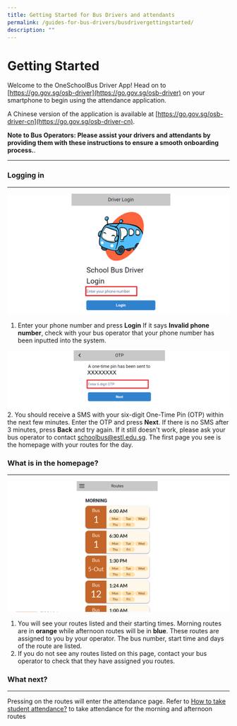 ```yaml
---
title: Getting Started for Bus Drivers and attendants
permalink: /guides-for-bus-drivers/busdrivergettingstarted/
description: ""
---
```

Getting Started
===============

Welcome to the OneSchoolBus Driver App! Head on to [https://go.gov.sg/osb-driver](https://go.gov.sg/osb-driver) on your smartphone to begin using the attendance application.

A Chinese version of the application is available at [https://go.gov.sg/osb-driver-cn](https://go.gov.sg/osb-driver-cn).

**Note to Bus Operators: Please assist your drivers and attendants by providing them with these instructions to ensure a smooth onboarding process.**.

* * *

### Logging in
----------
![](/images/Driver/Getting%20Started/screenshot%202023-10-03%20112047.png)
1.   Enter your phone number and press **Login** If it says **Invalid phone number**, check with your bus operator that your phone number has been inputted into the system.

![](/images/Driver/Getting%20Started/driver%20otp%20page%20v2.png)
2.  You should receive a SMS with your six-digit One-Time Pin (OTP) within the next few minutes. Enter the OTP and press **Next**. If there is no SMS after 3 minutes, press **Back** and try again. If it still doesn't work, please ask your bus operator to contact schoolbus@estl.edu.sg. The first page you see is the homepage with your routes for the day.

### What is in the homepage?
------------------------
![](/images/Driver/Getting%20Started/driver%20landing%20page%20v2.png)
1.  You will see your routes listed and their starting times. Morning routes are in **orange** while afternoon routes will be in **blue**. These routes are assigned to you by your operator. The bus number, start time and days of the route are listed.
2.  If you do not see any routes listed on this page, contact your bus operator to check that they have assigned you routes.

### What next?
----------

Pressing on the routes will enter the attendance page. Refer to [How to take student attendance?](https://www.notion.so/2c4e0f26eb0c4da7b05a252cd6dbc2ab?pvs=21) to take attendance for the morning and afternoon routes